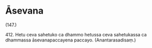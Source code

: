 

# Āsevana







(147.)

412\. Hetu ceva sahetuko ca dhammo hetussa ceva sahetukassa ca dhammassa āsevanapaccayena paccayo. (Anantarasadisaṃ.)



